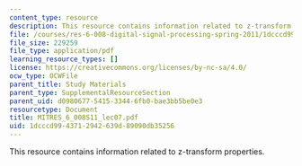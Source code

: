 ```yaml
---
content_type: resource
description: This resource contains information related to z-transform properties.
file: /courses/res-6-008-digital-signal-processing-spring-2011/1dcccd9943712942639d89090db35256_MITRES_6_008S11_lec07.pdf
file_size: 229259
file_type: application/pdf
learning_resource_types: []
license: https://creativecommons.org/licenses/by-nc-sa/4.0/
ocw_type: OCWFile
parent_title: Study Materials
parent_type: SupplementalResourceSection
parent_uid: d0980677-5415-3344-6fb0-bae3bb5be0e3
resourcetype: Document
title: MITRES_6_008S11_lec07.pdf
uid: 1dcccd99-4371-2942-639d-89090db35256
---
```

This resource contains information related to z-transform properties.